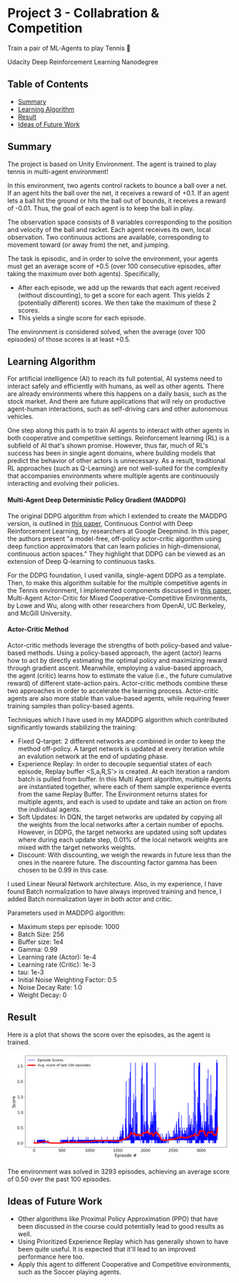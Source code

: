 Project 3 - Collabration & Competition
===

Train a pair of ML-Agents to play Tennis :tennis:

Udacity Deep Reinforcement Learning Nanodegree

## Table of Contents

 - [ Summary ](#sum)
 - [ Learning Algorithm ](#algo)
 - [ Result ](#res)
 - [ Ideas of Future Work ](#fut)


<a name="sum"></a>
## Summary

The project is based on Unity Environment. The agent is trained to play tennis in multi-agent environment!

In this environment, two agents control rackets to bounce a ball over a net. If an agent hits the ball over the net, it receives a reward of +0.1. If an agent lets a ball hit the ground or hits the ball out of bounds, it receives a reward of -0.01. Thus, the goal of each agent is to keep the ball in play.

The observation space consists of 8 variables corresponding to the position and velocity of the ball and racket. Each agent receives its own, local observation. Two continuous actions are available, corresponding to movement toward (or away from) the net, and jumping.

The task is episodic, and in order to solve the environment, your agents must get an average score of +0.5 (over 100 consecutive episodes, after taking the maximum over both agents). Specifically,
 - After each episode, we add up the rewards that each agent received (without discounting), to get a score for each agent. This yields 2 (potentially different) scores. We then take the maximum of these 2 scores.
 - This yields a single score for each episode.

The environment is considered solved, when the average (over 100 episodes) of those scores is at least +0.5.

<a name="algo"></a>
Learning Algorithm
---

For artificial intelligence (AI) to reach its full potential, AI systems need to interact safely and efficiently with humans, as well as other agents. There are already environments where this happens on a daily basis, such as the stock market. And there are future applications that will rely on productive agent-human interactions, such as self-driving cars and other autonomous vehicles.

One step along this path is to train AI agents to interact with other agents in both cooperative and competitive settings. Reinforcement learning (RL) is a subfield of AI that's shown promise. However, thus far, much of RL's success has been in single agent domains, where building models that predict the behavior of other actors is unnecessary. As a result, traditional RL approaches (such as Q-Learning) are not well-suited for the complexity that accompanies environments where multiple agents are continuously interacting and evolving their policies.

#### Multi-Agent Deep Deterministic Policy Gradient (MADDPG)

The original DDPG algorithm from which I extended to create the MADDPG version, is outlined in [this paper](https://arxiv.org/pdf/1509.02971.pdf), Continuous Control with Deep Reinforcement Learning, by researchers at Google Deepmind. In this paper, the authors present "a model-free, off-policy actor-critic algorithm using deep function approximators that can learn policies in high-dimensional, continuous action spaces." They highlight that DDPG can be viewed as an extension of Deep Q-learning to continuous tasks.

For the DDPG foundation, I used vanilla, single-agent DDPG as a template. Then, to make this algorithm suitable for the multiple competitive agents in the Tennis environment, I implemented components discussed in [this paper](https://papers.nips.cc/paper/7217-multi-agent-actor-critic-for-mixed-cooperative-competitive-environments.pdf), Multi-Agent Actor-Critic for Mixed Cooperative-Competitive Environments, by Lowe and Wu, along with other researchers from OpenAI, UC Berkeley, and McGill University.

#### Actor-Critic Method

Actor-critic methods leverage the strengths of both policy-based and value-based methods. Using a policy-based approach, the agent (actor) learns how to act by directly estimating the optimal policy and maximizing reward through gradient ascent. Meanwhile, employing a value-based approach, the agent (critic) learns how to estimate the value (i.e., the future cumulative reward) of different state-action pairs. Actor-critic methods combine these two approaches in order to accelerate the learning process. Actor-critic agents are also more stable than value-based agents, while requiring fewer training samples than policy-based agents.

Techniques which I have used in my MADDPG algorithm which contributed significantly towards stabilizing the training:
- Fixed Q-target: 2 different networks are combined in order to keep the method off-policy. A target network is updated at every iteration while an evalution network at the end of updating phase.
- Experience Replay: In order to decouple sequential states of each episode, Replay buffer <S,a,R,S'> is created. At each iteration a random batch is pulled from buffer. In this Multi Agent algorithm, multiple Agents are instantiated together, where each of them sample experience events from the same Replay Buffer. The Environment returns states for multiple agents, and each is used to update and take an action on from the individual agents.
- Soft Updates: In DQN, the target networks are updated by copying all the weights from the local networks after a certain number of epochs. However, in DDPG, the target networks are updated using soft updates where during each update step, 0.01% of the local network weights are mixed with the target networks weights.
 - Discount: With discounting, we weigh the rewards in future less than the ones in the nearere future. The discounting factor gamma has been chosen to be 0.99 in this case.
 

I used Linear Neural Network architecture. Also, in my experience, I have found Batch normalization to have always improved training and hence, I added Batch normalization layer in both actor and critic.

Parameters used in MADDPG algorithm:
- Maximum steps per episode: 1000
- Batch Size: 256
- Buffer size: 1e4
- Gamma: 0.99
- Learning rate (Actor): 1e-4
- Learning rate (Critic): 1e-3
- tau: 1e-3
- Initial Noise Weighting Factor: 0.5
- Noise Decay Rate: 1.0
- Weight Decay: 0

<a name="res"></a>
Result
---

Here is a plot that shows the score over the episodes, as the agent is trained.

![](https://github.com/Ansheel9/P3-Collabration-Competition-DeepRL/blob/master/Images/plot.PNG)

The environment was solved in 3293 episodes, achieving an average score of 0.50 over the past 100 episodes.

<a name="fut"></a>
Ideas of Future Work
---

- Other algorithms like Proximal Policy Approximation (PPO) that have been discussed in the course could potentially lead to good results as well.
- Using Prioritized Experience Replay which has generally shown to have been quite useful. It is expected that it'll lead to an improved performance here too.
- Apply this agent to different Cooperative and Competitive environments, such as the Soccer playing agents.
